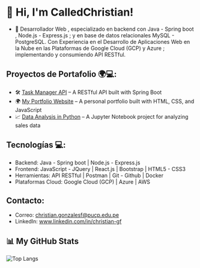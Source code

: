# 👋 Hi, I'm CalledChristian!

- 🌱 Desarrollador Web , especializado en backend con Java - Spring boot , Node.js - Express.js ; y en base de datos relacionales MySQL - PostgreSQL. Con Experiencia en el Desarrollo de Aplicaciones Web en la Nube en las Plataformas de Google Cloud (GCP) y Azure ; implementando y consumiendo API RESTful. 
 
## Proyectos de Portafolio 🌍💻:

- 🛠️ [Task Manager API](https://github.com/johndoe/task-manager-api) – A RESTful API built with Spring Boot
- 🌍 [My Portfolio Website](https://github.com/johndoe/portfolio) – A personal portfolio built with HTML, CSS, and JavaScript
- 📈 [Data Analysis in Python](https://github.com/johndoe/data-analysis-python) – A Jupyter Notebook project for analyzing sales data
 
## Tecnologías 💻:
- Backend: Java - Spring boot | Node.js - Express.js 
- Frontend: JavaScript - JQuery | React.js | Bootstrap | HTML5 - CSS3
- Herramientas: API RESTful | Postman | Git - Github | Docker
- Plataformas Cloud: Google Cloud (GCP) | Azure | AWS

## Contacto: 
- Correo: christian.gonzalesf@pucp.edu.pe
- LinkedIn: www.linkedin.com/in/christian-gf

## 📊 My GitHub Stats

![Top Langs](https://github-readme-stats.vercel.app/api/top-langs/?username=CalledChristian&theme=radical&layout=compact&langs_count=8)

<!--
**CalledChristian/CalledChristian** is a ✨ _special_ ✨ repository because its `README.md` (this file) appears on your GitHub profile.

Here are some ideas to get you started:

- 🔭 I’m currently working on ...
- 🌱 I’m currently learning ...
- 👯 I’m looking to collaborate on ...
- 🤔 I’m looking for help with ...
- 💬 Ask me about ...
- 📫 How to reach me: ...
- 😄 Pronouns: ...
- ⚡ Fun fact: ...
-->
